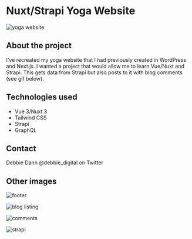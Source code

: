 # Nuxt/Strapi Yoga Website

![yoga website](https://github.com/hellodeborahuk/nuxt-yoga-strapi/assets/29425781/b9634506-0772-4431-9e76-fa492fc8ac4b)

## About the project

I've recreated my yoga website that I had previously created in WordPress and Next.js. I wanted a project that would allow me to learn Vue/Nuxt and Strapi. This gets data from Strapi but also posts to it with blog comments (see gif below).

## Technologies used

* Vue 3/Nuxt 3
* Tailwind CSS
* Strapi
* GraphQL

## Contact

Debbie Dann @debbie_digital on Twitter

## Other images

![footer](https://github.com/hellodeborahuk/nuxt-yoga-strapi/assets/29425781/83d5aa97-3aa2-42c4-aaa4-a49bc4fa15e0)

![blog listing](https://github.com/hellodeborahuk/nuxt-yoga-strapi/assets/29425781/92387b9e-a228-4a9c-a6ac-2b69cf591388)

![comments](https://github.com/hellodeborahuk/nuxt-yoga-strapi/assets/29425781/cd0113b0-3a31-433c-b33e-a343299b50f5)

![strapi](https://github.com/hellodeborahuk/nuxt-yoga-strapi/assets/29425781/799c8d11-c1fc-464b-ac0e-b1e48972c33f)
